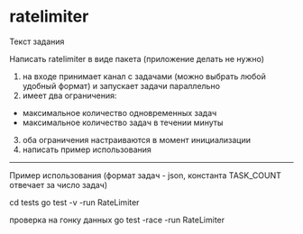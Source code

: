 # ratelimiter

Текст задания

Написать ratelimiter в виде пакета (приложение делать не нужно)
1. на входе принимает канал с задачами (можно выбрать любой удобный формат) и запускает задачи параллельно
2. имеет два ограничения:
- максимальное количество одновременных задач
- максимальное количество задач в течении минуты
3. оба ограничения настраиваются в момент инициализации
4. написать пример использования

---------------------------------------------------------------------------

Пример использования 
(формат задач - json, константа TASK_COUNT отвечает за число задач)

cd tests
go test -v -run RateLimiter

проверка на гонку данных
go test -race -run RateLimiter
